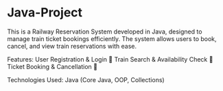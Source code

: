 # Java-Project
This is a Railway Reservation System developed in Java, designed to manage train ticket bookings efficiently. The system allows users to book, cancel, and view train reservations with ease.

Features:
User Registration & Login 🔑
Train Search & Availability Check 🚉
Ticket Booking & Cancellation 🎫

Technologies Used:
Java (Core Java, OOP, Collections)
